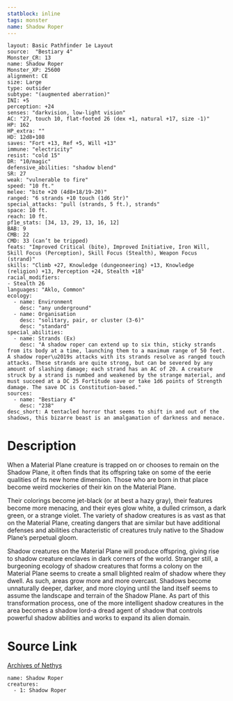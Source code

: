 ```yaml
---
statblock: inline
tags: monster
name: Shadow Roper
---
```

```statblock
layout: Basic Pathfinder 1e Layout
source:  "Bestiary 4"
Monster_CR: 13
name: Shadow Roper
Monster_XP: 25600
alignment: CE
size: Large
type: outsider
subtype: "(augmented aberration)"
INI: +5
perception: +24
senses: "darkvision, low-light vision"
AC: "27, touch 10, flat-footed 26 (dex +1, natural +17, size -1)"
HP: 162
HP_extra: ""
HD: 12d8+108
saves: "Fort +13, Ref +5, Will +13"
immune: "electricity"
resist: "cold 15"
DR: "10/magic"
defensive_abilities: "shadow blend"
SR: 27
weak: "vulnerable to fire"
speed: "10 ft."
melee: "bite +20 (4d8+18/19-20)"
ranged: "6 strands +10 touch (1d6 Str)"
special_attacks: "pull (strands, 5 ft.), strands"
space: 10 ft.
reach: 10 ft.
pf1e_stats: [34, 13, 29, 13, 16, 12]
BAB: 9
CMB: 22
CMD: 33 (can’t be tripped)
feats: "Improved Critical (bite), Improved Initiative, Iron Will, Skill Focus (Perception), Skill Focus (Stealth), Weapon Focus (strand)"
skills: "Climb +27, Knowledge (dungeoneering) +13, Knowledge (religion) +13, Perception +24, Stealth +18"
racial_modifiers:
- Stealth 26
languages: "Aklo, Common"
ecology:
  - name: Environment
    desc: "any underground"
  - name: Organisation
    desc: "solitary, pair, or cluster (3-6)"
    desc: "standard"
special_abilities:
  - name: Strands (Ex)
    desc: "A shadow roper can extend up to six thin, sticky strands from its body at a time, launching them to a maximum range of 50 feet. A shadow roper\u2019s attacks with its strands resolve as ranged touch attacks. These strands are quite strong, but can be severed by any amount of slashing damage; each strand has an AC of 20. A creature struck by a strand is numbed and weakened by the strange material, and must succeed at a DC 25 Fortitude save or take 1d6 points of Strength damage. The save DC is Constitution-based."
sources:
  - name: "Bestiary 4"
    desc: "238"
desc_short: A tentacled horror that seems to shift in and out of the shadows, this bizarre beast is an amalgamation of darkness and menace.
```
# Description
When a Material Plane creature is trapped on or chooses to remain on the Shadow Plane, it often finds that its offspring take on some of the eerie qualities of its new home dimension. Those who are born in that place become weird mockeries of their kin on the Material Plane.

Their colorings become jet-black (or at best a hazy gray), their features become more menacing, and their eyes glow white, a dulled crimson, a dark green, or a strange violet. The variety of shadow creatures is as vast as that on the Material Plane, creating dangers that are similar but have additional defenses and abilities characteristic of creatures truly native to the Shadow Plane’s perpetual gloom.

Shadow creatures on the Material Plane will produce offspring, giving rise to shadow creature enclaves in dark corners of the world. Stranger still, a burgeoning ecology of shadow creatures that forms a colony on the Material Plane seems to create a small blighted realm of shadow where they dwell. As such, areas grow more and more overcast. Shadows become unnaturally deeper, darker, and more cloying until the land itself seems to assume the landscape and terrain of the Shadow Plane. As part of this transformation process, one of the more intelligent shadow creatures in the area becomes a shadow lord-a dread agent of shadow that controls powerful shadow abilities and works to expand its alien domain.
# Source Link
[Archives of Nethys](https://aonprd.com/MonsterDisplay.aspx?ItemName=Shadow%20Roper)
```encounter-table
name: Shadow Roper
creatures:
  - 1: Shadow Roper
```

